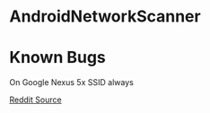 # AndroidNetworkScanner


# Known Bugs
On Google Nexus 5x SSID always <unknown ssid>

[Reddit Source](https://www.reddit.com/r/androiddev/comments/7927ih/getssid_on_api_27/)